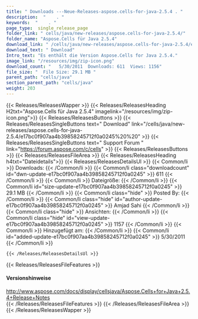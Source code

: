 ```yaml
---
title: " Downloads ---Neue-Releases-aspose.cells-for-java-2.5.4 . "
description:  "    . " 
keywords:  "    . " 
page_type:  single_release_page
folder_link: " cells/java/new-releases/aspose.cells-for-java-2.5.4/"
folder_name: "Aspose.Cells für Java 2.5.4"
download_link: " /cells/java/new-releases/aspose.cells-for-java-2.5.4/e17bc0f907aa4b39858245712f0a0245"
download_text: " Download"
Intro_text: "Es enthält die Version Aspose.Cells for Java 2.5.4."
image_link: "/resources/img/zip-icon.png"
download_count: "   5/30/2011  Downloads: 611  Views: 1156"
file_size: "  File Size: 29.1 MB "
parent_path: "cells/java"
section_parent_path: "cells/java"
weight: 203
---
```


{{< Releases/ReleasesWapper >}}
  {{< Releases/ReleasesHeading H2txt="Aspose.Cells für Java 2.5.4" imagelink="/resources/img/zip-icon.png">}}
  {{< Releases/ReleasesButtons >}}
    {{< Releases/ReleasesSingleButtons text=" Download" link="/cells/java/new-releases/aspose.cells-for-java-2.5.4/e17bc0f907aa4b39858245712f0a0245%20%20" >}}
    {{< Releases/ReleasesSingleButtons text=" Support Forum " link="https://forum.aspose.com/c/cells" >}}
  {{< Releases/ReleasesButtons >}}
  {{< Releases/ReleasesFileArea >}}
    {{< Releases/ReleasesHeading h4txt="Dateidetails">}}
    {{< Releases/ReleasesDetailsUl >}}
            {{< Common/li >}} Downloads: {{< /Common/li >}}
      {{< Common/li class="downloadcount" id="dwn-update-e17bc0f907aa4b39858245712f0a0245" >}} 611 {{< /Common/li >}}
      {{< Common/li >}} Dateigröße: {{< /Common/li >}}
      {{< Common/li id="size-update-e17bc0f907aa4b39858245712f0a0245" >}} 29.1 MB {{< /Common/li >}} 
      {{< Common/li  class="hide" >}} Posted By: {{< /Common/li >}} 
      {{< Common/li class="hide" id="author-update-e17bc0f907aa4b39858245712f0a0245" >}} Amjad Sahi {{< /Common/li >}}
      {{< Common/li class="hide" >}} Ansichten: {{< /Common/li >}}
      {{< Common/li class="hide" id="view-update-e17bc0f907aa4b39858245712f0a0245" >}} 1157 {{< /Common/li >}}
      {{< Common/li >}} Hinzugefügt am: {{< /Common/li >}}
      {{< Common/li id="added-update-e17bc0f907aa4b39858245712f0a0245" >}} 5/30/2011 {{< /Common/li >}} 

    {{< /Releases/ReleasesDetailsUl >}}

  {{< Releases/ReleasesFileFeatures >}}
      <h4>Versionshinweise</h4><div> <a href="http://www.aspose.com/docs/display/cellsjava/Aspose.Cells+for+Java+2.5.4+Release+Notes">http://www.aspose.com/docs/display/cellsjava/Aspose.Cells+for+Java+2.5.4+Release+Notes</a></div>
  {{< /Releases/ReleasesFileFeatures >}}
 {{< /Releases/ReleasesFileArea >}}
{{< /Releases/ReleasesWapper >}}



